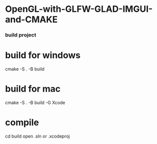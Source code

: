 # OpenGL-with-GLFW-GLAD-IMGUI-and-CMAKE

### build project
# build for windows
cmake -S . -B build

# build for mac
cmake -S . -B build -G Xcode

# compile 
cd build
open .sln or .xcodeproj
